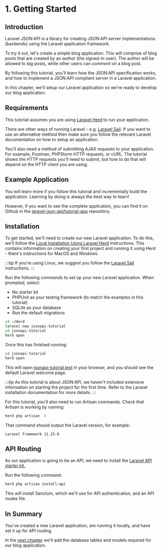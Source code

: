 # 1. Getting Started

## Introduction

Laravel JSON:API is a library for creating JSON:API server implementations
(backends) using the Laravel application framework.

To try it out, let's create a simple blog application. This will comprise of
blog *posts* that are created by an *author* (the signed-in user). The author
will be allowed to *tag* posts, while other users can *comment* on a blog post.

By following this tutorial, you'll learn how the JSON:API specification works,
and how to implement a JSON:API compliant server in a Laravel application.

In this chapter, we'll setup our Laravel application so we're ready to develop
our blog application.

## Requirements

This tutorial assumes you are using [Laravel Herd](https://laravel.com/docs/installation#local-installation-using-herd)
to run your application.

There are other ways of running Laravel -
e.g. [Laravel Sail](https://laravel.com/docs/installation#docker-installation-using-sail). If you want to use an
alternative method then make sure you follow the relevant Laravel documentation on how to setup an application.

You'll also need a method of submitting AJAX requests to your application. For
example, Postman, PHPStorm HTTP requests, or cURL. The tutorial shows the HTTP
requests you'll need to submit, but how to do that will depend on the HTTP client
you are using.

## Example Application

You will learn more if you follow this tutorial and incrementally build the
application. Learning by doing is always the best way to learn!

However, if you want to see the complete application, you can find it on
Github in the [laravel-json-api/tutorial-app](https://github.com/laravel-json-api/tutorial-app)
repository.

## Installation

To get started, we'll need to create our new Laravel application. To do this, we'll follow
the [Local Installation Using Laravel Herd](https://laravel.com/docs/installation#local-installation-using-herd)
instructions. This contains information on creating your first project and running it using Herd - there's instructions
for MacOS and Windows.

:::tip
If you're using Linux, we suggest you follow
the [Laravel Sail](https://laravel.com/docs/installation#docker-installation-using-sail) instructions.
:::

Run the following commands to set up your new Laravel application. When prompted, select:

- No starter kit
- PHPUnit as your testing framework (to match the examples in this tutorial)
- SQLite as your database
- Run the default migrations

```bash
cd ~/Herd
laravel new jsonapi-tutorial
cd jsonapi-tutorial
herd open
```

Once this has finished running:

```bash
cd jsonapi-tutorial
herd open
```

This will open [jsonapi-tutorial.test](http://jsonapi-tutorial.test/) in your browser, and you should see the default
Laravel welcome page.

:::tip
As this tutorial is about JSON:API, we haven't included extensive information on starting the project for the first
time. Refer to the Laravel installation documentation for more details.
:::

For this tutorial, you'll also need to run Artisan commands. Check that Artisan is working by running:

```bash
herd php artisan -V
```

That command should output the Laravel version, for example:

```
Laravel Framework 11.25.0
```

## API Routing

As our application is going to be an API, we need to install
the [Laravel API starter kit.](https://laravel.com/docs/routing#api-routes)

Run the following command:

```bash
herd php artisan install:api
```

This will install Sanctum, which we'll use for API authentication, and an API routes file.

## In Summary

You've created a new Laravel application, are running it locally, and have set it up for API routing.

In the [next chapter](02-models.md) we'll add the database tables and models required for our blog application.
